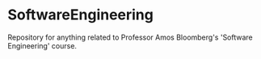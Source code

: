 # SoftwareEngineering
Repository for anything related to Professor Amos Bloomberg's 'Software Engineering' course.

